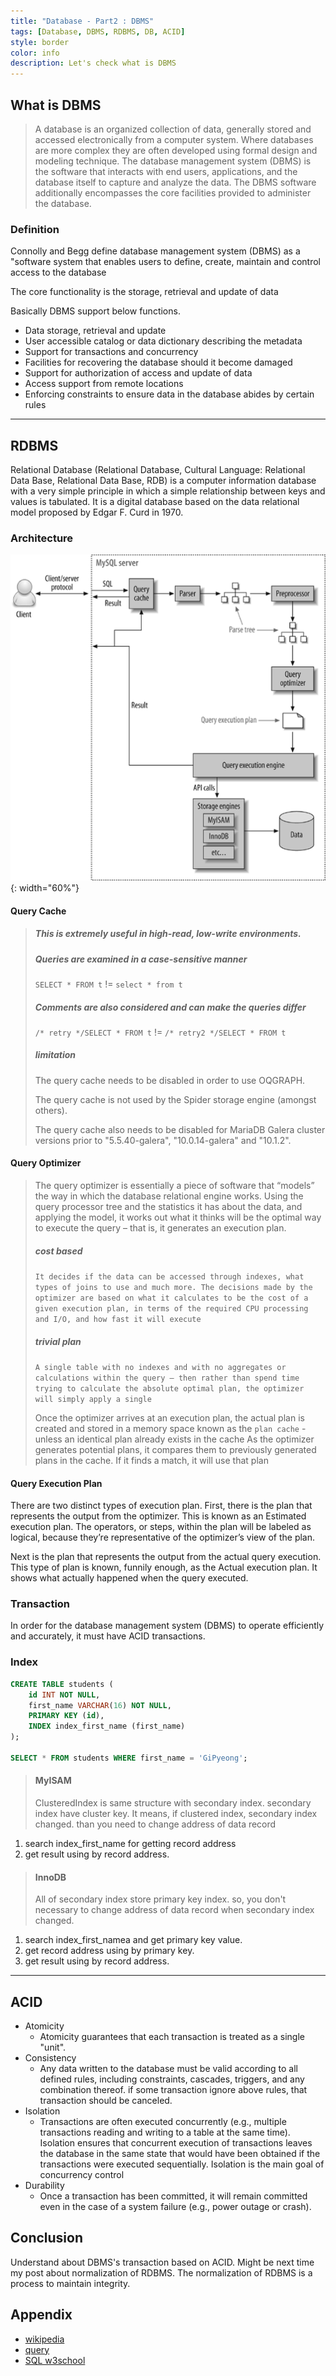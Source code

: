 ```yaml
---
title: "Database - Part2 : DBMS"
tags: [Database, DBMS, RDBMS, DB, ACID]
style: border
color: info
description: Let's check what is DBMS
---
```


## What is DBMS

> A database is an organized collection of data, generally stored and accessed electronically from a computer system. Where databases are more complex they are often developed using formal design and modeling technique.
The database management system (DBMS) is the software that interacts with end users, applications, and the database itself to capture and analyze the data. The DBMS software additionally encompasses the core facilities provided to administer the database.

### Definition

Connolly and Begg define database management system (DBMS) as a "software system that enables users to define, create, maintain and control access to the database

The core functionality is the storage, retrieval and update of data

Basically DBMS support below functions.

- Data storage, retrieval and update
- User accessible catalog or data dictionary describing the metadata
- Support for transactions and concurrency
- Facilities for recovering the database should it become damaged
- Support for authorization of access and update of data
- Access support from remote locations
- Enforcing constraints to ensure data in the database abides by certain rules

---

## RDBMS

Relational Database (Relational Database, Cultural Language: Relational Data Base, Relational Data Base, RDB) is a computer information database with a very simple principle in which a simple relationship between keys and values is tabulated. It is a digital database based on the data relational model proposed by Edgar F. Curd in 1970.

### Architecture

![Architecture](/assets/images/blog/2020-12-24-Database-DBMS/img1.png){: width="60%"}

#### Query Cache

> ##### This is extremely useful in high-read, low-write environments.
>
> ##### Queries are examined in a case-sensitive manner
>
> `SELECT * FROM t` !=  `select * from t`
>
> ##### Comments are also considered and can make the queries differ
>
> `/* retry */SELECT * FROM t` != `/* retry2 */SELECT * FROM t`
>
> ##### limitation
>
> The query cache needs to be disabled in order to use OQGRAPH.
>
> The query cache is not used by the Spider storage engine (amongst others).
>
> The query cache also needs to be disabled for MariaDB Galera cluster versions prior to "5.5.40-galera", "10.0.14-galera" and "10.1.2".

#### Query Optimizer

> The query optimizer is essentially a piece of software that “models” the way in which the database relational engine works. Using the query processor tree and the statistics it has about the data, and applying the model, it works out what it thinks will be the optimal way to execute the query – that is, it generates an execution plan.
>
> ##### cost based
>
> ```It decides if the data can be accessed through indexes, what types of joins to use and much more. The decisions made by the optimizer are based on what it calculates to be the cost of a given execution plan, in terms of the required CPU processing and I/O, and how fast it will execute```
>
> ##### trivial plan
>
> ```A single table with no indexes and with no aggregates or calculations within the query – then rather than spend time trying to calculate the absolute optimal plan, the optimizer will simply apply a single```
>
> Once the optimizer arrives at an execution plan, the actual plan is created and stored in a memory space known as the `plan cache` - unless an identical plan already exists in the cache
> As the optimizer generates potential plans, it compares them to previously generated plans in the cache. If it finds a match, it will use that plan

#### Query Execution Plan

There are two distinct types of execution plan. First, there is the plan that represents the output from the optimizer. This is known as an Estimated execution plan. The operators, or steps, within the plan will be labeled as logical, because they’re representative of the optimizer’s view of the plan.

Next is the plan that represents the output from the actual query execution. This type of plan is known, funnily enough, as the Actual execution plan. It shows what actually happened when the query executed.

### Transaction

In order for the database management system (DBMS) to operate efficiently and accurately, it must have ACID transactions.

### Index

```sql
CREATE TABLE students (
    id INT NOT NULL,
    first_name VARCHAR(16) NOT NULL,
    PRIMARY KEY (id),
    INDEX index_first_name (first_name)
);

SELECT * FROM students WHERE first_name = 'GiPyeong';
```

> #### MyISAM
>
> ClusteredIndex is same structure with secondary index. secondary index have cluster key.
> It means, if clustered index, secondary index changed. than you need to change address of data record

1. search index_first_name for getting record address
2. get result using by record address.

> #### InnoDB
>
> All of secondary index store primary key index. so, you don't necessary to change address of data record when secondary index changed.

1. search index_first_namea and get primary key value.
2. get record address using by primary key.
3. get result using by record address.

---

## ACID

- Atomicity
  - Atomicity guarantees that each transaction is treated as a single "unit".
- Consistency
  - Any data written to the database must be valid according to all defined rules, including constraints, cascades, triggers, and any combination thereof. if some transaction ignore above rules, that transaction should be canceled.
- Isolation
  - Transactions are often executed concurrently (e.g., multiple transactions reading and writing to a table at the same time). Isolation ensures that concurrent execution of transactions leaves the database in the same state that would have been obtained if the transactions were executed sequentially. Isolation is the main goal of concurrency control
- Durability
  - Once a transaction has been committed, it will remain committed even in the case of a system failure (e.g., power outage or crash).

## Conclusion

Understand about DBMS's transaction based on ACID.
Might be next time my post about normalization of RDBMS.
The normalization of RDBMS is a process to maintain integrity.

## Appendix

- [wikipedia](https://en.wikipedia.org/wiki/Database#Database_management_system)
- [query](https://www.red-gate.com/simple-talk/sql/performance/execution-plan-basics/)
- [SQL w3school](https://www.w3schools.com/sql/trysql.asp?filename=trysql_op_in)